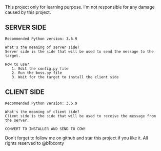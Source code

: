 This project only for learning purpose. I'm not responsible for any damage caused by this project.

## SERVER SIDE
    Recommended Python version: 3.6.9

    What's the meaning of server side?
    Server side is the side that will be used to send the message to the target.

    How to use?
       1. Edit the config.py file
       2. Run the boss.py file
       3. Wait for the target to install the client side

## CLIENT SIDE
    Recommended Python version: 3.6.9

    What's the meaning of client side?
    Client side is the side that will be used to receive the message from the server.

    CONVERT TO INSTALLER AND SEND TO COW!

Don't forget to follow me on github and star this project if you like it.
All rights reserved to @b1bxonty
